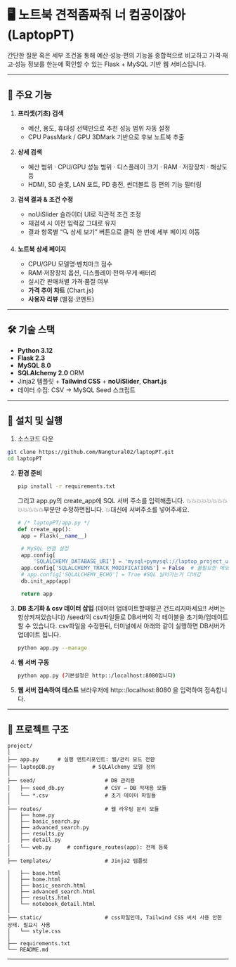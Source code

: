 # 🖥️ 노트북 견적좀짜줘 너 컴공이잖아 (LaptopPT)

간단한 질문 혹은 세부 조건을 통해 예산·성능·편의 기능을 종합적으로 비교하고
가격·재고·성능 정보를 한눈에 확인할 수 있는 Flask + MySQL 기반 웹 서비스입니다.

---

## 📌 주요 기능

1. **프리셋(기초) 검색**

   * 예산, 용도, 휴대성 선택만으로 추천 성능 범위 자동 설정
   * CPU PassMark / GPU 3DMark 기반으로 후보 노트북 추출

2. **상세 검색**

   * 예산 범위 · CPU/GPU 성능 범위 · 디스플레이 크기 · RAM · 저장장치 · 해상도 등
   * HDMI, SD 슬롯, LAN 포트, PD 충전, 썬더볼트 등 편의 기능 필터링

3. **검색 결과 & 조건 수정**

   * noUiSlider 슬라이더 UI로 직관적 조건 조정
   * 재검색 시 이전 입력값 그대로 유지
   * 결과 항목별 “🔍 상세 보기” 버튼으로 클릭 한 번에 세부 페이지 이동

4. **노트북 상세 페이지**

   * CPU/GPU 모델명·벤치마크 점수
   * RAM·저장장치 옵션, 디스플레이·전력·무게·배터리
   * 실시간 판매처별 가격·품절 여부
   * **가격 추이 차트** (Chart.js)
   * **사용자 리뷰** (별점·코멘트)

---

## 🛠️ 기술 스택

* **Python 3.12**
* **Flask 2.3**
* **MySQL 8.0** 
* **SQLAlchemy 2.0** ORM
* Jinja2 템플릿 + **Tailwind CSS** + **noUiSlider**, **Chart.js**
* 데이터 수집: CSV → MySQL Seed 스크립트

---

## 🚀 설치 및 실행
1. 소스코드 다운
  ```bash
  git clone https://github.com/Nangtural02/laptopPT.git
  cd laptopPT
  ```
2. **환경 준비**

   ```bash
   pip install -r requirements.txt
   ```
   그리고 app.py의 create_app에 SQL 서버 주소를 입력해줍니다. 💥💥💥💥💥💥💥💥💥💥💥💥💥부분만 수정하면됩니다. 💥대신에 서버주소를 넣어주세요.
   ```python
   # /* laptopPT/app.py */
   def create_app():
    app = Flask(__name__)

    # MySQL 연결 설정
    app.config[
        'SQLALCHEMY_DATABASE_URI'] = 'mysql+pymysql://laptop_project_user:qwe123@💥💥💥💥💥💥💥💥💥💥💥💥💥:3306/laptopPT'  # WSL MySQL 연결 URI   💥에 서버주소를 넣으세요
    app.config['SQLALCHEMY_TRACK_MODIFICATIONS'] = False  # 불필요한 메모리 사용 방지
    # app.config['SQLALCHEMY_ECHO'] = True #SQL 날아가는거 디버깅
    db.init_app(app)

    return app
   ```

3. **DB 초기화 & csv 데이터 삽입** (데이터 업데이트할때말곤 건드리지마세요!! 서버는 항상켜져있습니다)
   /seed/의 csv파일들로 DB서버의 각 테이블을 초기화/업데이트할 수 있습니다.
   csv파일을 수정한뒤, 터미널에서 아래와 같이 실행하면 DB서버가 업데이트 됩니다.
   ```bash
   python app.py --manage
   ```

4. **웹 서버 구동**

   ```bash
   python app.py (기본설정은 http::/localhost:8080입니다)
   ```
5. **웹 서버 접속하여 테스트**
   브라우저에 http::/localhost:8080 을 입력하여 접속합니다.
---

## 🔧 프로젝트 구조

```
project/
│
├── app.py      # 실행 엔트리포인트: 웹/관리 모드 전환
├── laptopDB.py            # SQLAlchemy 모델 정의
│
├── seed/                      # DB 관리용
│   ├── seed_db.py             # CSV → DB 적재용 모듈
│   └── *.csv                  # 초기 데이터 파일들
│
├── routes/                    # 웹 라우팅 분리 모듈
│   ├── home.py
│   ├── basic_search.py
│   ├── advanced_search.py
│   ├── results.py
│   ├── detail.py
│   └── web.py     # configure_routes(app): 전체 등록
│
├── templates/                 # Jinja2 템플릿

│   ├── base.html          
│   ├── home.html
│   ├── basic_search.html 
│   ├── advanced_search.html
│   ├── results.html
│   └── notebook_detail.html
│
├── static/                    # css파일인데, Tailwind CSS 써서 사용 안한 상태. 필요시 사용
│   └── style.css
│
├── requirements.txt
└── README.md
```

---


